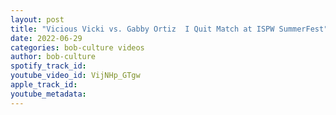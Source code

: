 ```yaml
---
layout: post
title: "Vicious Vicki vs. Gabby Ortiz  I Quit Match at ISPW SummerFest"
date: 2022-06-29
categories: bob-culture videos
author: bob-culture
spotify_track_id: 
youtube_video_id: VijNHp_GTgw
apple_track_id: 
youtube_metadata: 
---
```

